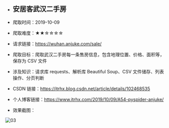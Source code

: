- ## 安居客武汉二手房

- 爬取时间：2019-10-09

- 爬取难度：★★☆☆☆☆

- 请求链接：https://wuhan.anjuke.com/sale/

- 爬取目标：爬取武汉二手房每一条售房信息，包含地理位置、价格、面积等，保存为 CSV 文件

- 涉及知识：请求库 requests、解析库 Beautiful Soup、CSV 文件储存、列表操作、分页判断

- CSDN 链接：https://itrhx.blog.csdn.net/article/details/102468535

- 个人博客链接：https://www.itrhx.com/2019/10/09/A54-pyspider-anjuke/

- 效果截图：

![03](https://cdn.jsdelivr.net/gh/TRHX/ImageHosting/ITRHX-PIC/A54/03.png)
